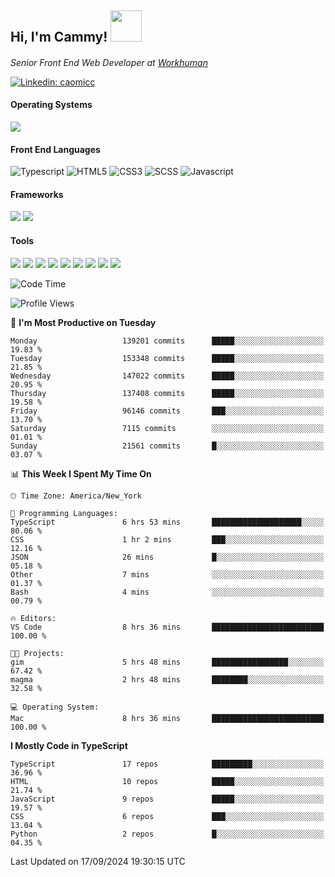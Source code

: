 <h2> Hi, I'm Cammy! <img src="https://media.giphy.com/media/WFEpbNDqjs312EZ06H/giphy.gif" width="50"></h2>
<p><em>Senior Front End Web Developer at <a href="http://workhuman.com">Workhuman</a> <img src="https://images.ctfassets.net/hff6luki1ys4/X1kMrXjaRqPywVHz2r343/9be6a49556aaa859e258725d744d1b31/whicon-social-recognition.svg" width="16"></em></p>

[![Linkedin: caomicc](https://img.shields.io/badge/-caomicc-blue?style=flat-square&logo=Linkedin&logoColor=white&link=https://www.linkedin.com/in/caomicc/)](https://www.linkedin.com/in/caomicc/)

#### Operating Systems

  ![](https://img.shields.io/badge/-MacOS-000?style=flat&logo=apple&logoColor=white)

#### Front End Languages

  ![Typescript](https://img.shields.io/badge/-Typescript-3178C6?style=flat-circle&logo=typescript&logoColor=white)
  ![HTML5](https://img.shields.io/badge/-HTML5-E34F26?style=flat-circle&logo=html5&logoColor=white)
  ![CSS3](https://img.shields.io/badge/-CSS3-1572B6?style=flat-circle&logo=css3&logoColor=white)
  ![SCSS](https://img.shields.io/badge/-SCSS-CC6699?style=flat-circle&logo=sass&logoColor=white)
  ![Javascript](https://img.shields.io/badge/-Javascript-F7DF1E?style=flat-circle&logo=javascript&logoColor=000)

#### Frameworks

  ![](https://img.shields.io/badge/-Next.js-black?style=flat&logo=next.js&logoColor=white)
  ![](https://img.shields.io/badge/-React-61DAFB?style=flat&logo=react&logoColor=black)


#### Tools

  ![](https://img.shields.io/badge/-VSCode-007ACC?style=flat&logo=visualstudio&logoColor=white)
  ![](https://img.shields.io/badge/-Oh_my_Zsh-black?style=flat&logo=windows-terminal&logoColor=white)
  ![](https://img.shields.io/badge/-Contentful-2478CC?style=flat&logo=contentful&logoColor=white)
  ![](https://img.shields.io/badge/-Figma-F24E1E?style=flat&logo=figma&logoColor=white)
  ![](https://img.shields.io/badge/-Jira-0052CC?style=flat&logo=jira&logoColor=white)
  ![](https://img.shields.io/badge/-Asana-F06A6A?style=flat&logo=asana&logoColor=white)
  ![](https://img.shields.io/badge/-Docker-2496ED?style=flat&logo=docker&logoColor=white)
  ![](https://img.shields.io/badge/-Vercel-black?style=flat&logo=vercel&logoColor=white)
  ![](https://img.shields.io/badge/-Netlify-00C7B7?style=flat&logo=netlify&logoColor=white)


<!--START_SECTION:waka-->
![Code Time](http://img.shields.io/badge/Code%20Time-1%2C008%20hrs%204%20mins-blue)

![Profile Views](http://img.shields.io/badge/Profile%20Views-0-blue)

📅 **I'm Most Productive on Tuesday** 

```text
Monday                   139201 commits      █████░░░░░░░░░░░░░░░░░░░░   19.83 % 
Tuesday                  153348 commits      █████░░░░░░░░░░░░░░░░░░░░   21.85 % 
Wednesday                147022 commits      █████░░░░░░░░░░░░░░░░░░░░   20.95 % 
Thursday                 137408 commits      █████░░░░░░░░░░░░░░░░░░░░   19.58 % 
Friday                   96146 commits       ███░░░░░░░░░░░░░░░░░░░░░░   13.70 % 
Saturday                 7115 commits        ░░░░░░░░░░░░░░░░░░░░░░░░░   01.01 % 
Sunday                   21561 commits       █░░░░░░░░░░░░░░░░░░░░░░░░   03.07 % 
```


📊 **This Week I Spent My Time On** 

```text
🕑︎ Time Zone: America/New_York

💬 Programming Languages: 
TypeScript               6 hrs 53 mins       ████████████████████░░░░░   80.06 % 
CSS                      1 hr 2 mins         ███░░░░░░░░░░░░░░░░░░░░░░   12.16 % 
JSON                     26 mins             █░░░░░░░░░░░░░░░░░░░░░░░░   05.18 % 
Other                    7 mins              ░░░░░░░░░░░░░░░░░░░░░░░░░   01.37 % 
Bash                     4 mins              ░░░░░░░░░░░░░░░░░░░░░░░░░   00.79 % 

🔥 Editors: 
VS Code                  8 hrs 36 mins       █████████████████████████   100.00 % 

🐱‍💻 Projects: 
gim                      5 hrs 48 mins       █████████████████░░░░░░░░   67.42 % 
magma                    2 hrs 48 mins       ████████░░░░░░░░░░░░░░░░░   32.58 % 

💻 Operating System: 
Mac                      8 hrs 36 mins       █████████████████████████   100.00 % 
```

**I Mostly Code in TypeScript** 

```text
TypeScript               17 repos            █████████░░░░░░░░░░░░░░░░   36.96 % 
HTML                     10 repos            █████░░░░░░░░░░░░░░░░░░░░   21.74 % 
JavaScript               9 repos             █████░░░░░░░░░░░░░░░░░░░░   19.57 % 
CSS                      6 repos             ███░░░░░░░░░░░░░░░░░░░░░░   13.04 % 
Python                   2 repos             █░░░░░░░░░░░░░░░░░░░░░░░░   04.35 % 
```




 Last Updated on 17/09/2024 19:30:15 UTC
<!--END_SECTION:waka-->
